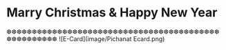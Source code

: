 # Marry Christmas & Happy New Year
❆❆❆❆❆❆❆❆❆❆❆❆❆❆❆❆❆❆❆❆❆❆❆❆❆❆❆❆❆❆❆❆❆❆❆❆❆❆❆❆❆❆❆❆❆❆❆❆❆❆❆❆
![E-Card](image/Pichanat Ecard.png)
